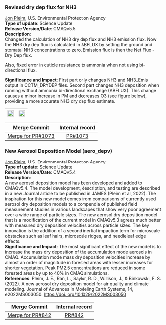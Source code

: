 ### Revised dry dep flux for NH3
[Jon Pleim](mailto:pleim.jon@epa.gov), U.S. Environmental Protection Agency  
**Type of update**: Science Update  
**Release Version/Date**: CMAQv5.5    
**Description**:  
Changed the calculation of NH3 dry dep flux and NH3 emission flux.
Now the NH3 dry dep flux is calculated in ABFLUX by setting the ground and stomatal NH3 concentrations to zero. Emission flux is then the Net Flux - Dry Dep flux.  

Also, fixed error in cuticle resistance to ammonia when not using bi-directional flux.
 
**Significance and Impact**:
First part only changes NH3 and NH3_Emis output in CCTM_DRYDEP files.
Second part changes NH3 deposition when running without ammonia bi-directional exchange (ABFLUX). This change causes a minor increase in PM and decreases O3 (see figure below), providing a more accurate NH3 dry dep flux estimate.


<table>
<thead>
<tr>
<th><img width="100%" src="https://github.com/user-attachments/assets/55c33725-ff52-4d28-9093-7c26f545f02d"></th>
<th><img width="100%" src="https://github.com/user-attachments/assets/ad68c147-30af-40ee-87f0-6f9420dce0c5"></th>
</tr>
</table>

|Merge Commit | Internal record|
|:------:|:-------:|
|[Merge for PR#1073](https://github.com/USEPA/CMAQ/commit/c58dbf7b0f60d4bd04188205236e664fab7902cd) | [PR#1073](https://github.com/USEPA/CMAQ_Dev/pull/1073)  |



### New Aerosol Deposition Model (aero_depv)  
[Jon Pleim](mailto:pleim.jon@epa.gov), U.S. Environmental Protection Agency  
**Type of update**: Science Update  
**Release Version/Date**: CMAQv5.4  
**Description**:  
A new aerosol deposition model has been developed and added to CMAQv5.4.  The model development, description, and testing are described in a new Journal article to be published in JAMES (Pleim et al, 2022).
The inspiration for this new model comes from comparisons of currently used aerosol dry deposition models to a compendia of published field measurement studies in various landscapes that show very poor agreement over a wide range of particle sizes.  The new aerosol dry deposition model that is a modification of the current model in CMAQv5.3 agrees much better with measured dry deposition velocities across particle sizes.  The key innovation is the addition of a second inertial impaction term for microscale obstacles such as leaf hairs, microscale ridges, and needleleaf edge effects.  
**Significance and Impact**:
The most significant effect of the new model is to increase the mass dry deposition of the accumulation mode aerosols in CMAQ.  Accumulation mode mass dry deposition velocities increase by almost an order of magnitude in forested areas with lesser increases for shorter vegetation.  Peak PM2.5 concentrations are reduced in some forested areas by up to 40% in CMAQ simulations.   
**References**: 
Pleim, J. E., Ran, L., Saylor, R. D., Willison, J., & Binkowski, F. S. (2022). A new aerosol dry deposition model for air quality and climate modeling. Journal of Advances in Modeling Earth Systems, 14, e2022MS003050. [https://doi. org/10.1029/2022MS003050](https://doi.%20org/10.1029/2022MS003050)

|Merge Commit | Internal record|
|:------:|:-------:|
|[Merge for PR#842](https://github.com/USEPA/CMAQ/commit/289701974ba9610cf92043e9f223fbbf0f888bbd) | [PR#842](https://github.com/USEPA/CMAQ_Dev/pull/842)  |
